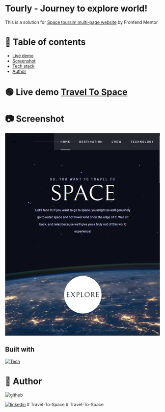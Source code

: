 # Tourly - Journey to explore world!

This is a solution for [Space toursim multi-page website](https://www.frontendmentor.io/challenges/space-tourism-multipage-website-gRWj1URZ3) by Frontend Mentor

# 📝 Table of contents

-   [Live demo](#live-demo)
-   [Screenshot](#screenshot)
-   [Tech stack](#tech-stack)
-   [Author](#author)

# 🟢 Live demo [Travel To Space]()

# 📷 Screenshot

![](./assets/space.png)

## Built with

[![Tech](https://skills.thijs.gg/icons?i=javascript,html,css&theme=light)]()

# 🔗 Author

[![github](https://img.shields.io/badge/github-000?style=for-the-badge&logo=ko-fi&logoColor=white)](https://github.com/Mafiusz)

[![linkedin](https://img.shields.io/badge/linkedin-0A66C2?style=for-the-badge&logo=linkedin&logoColor=white)](https://www.linkedin.com/in/mateusz-gosiewski-aa138b233/)
#   T r a v e l - T o - S p a c e 
 
 #   T r a v e l - T o - S p a c e 
 
 